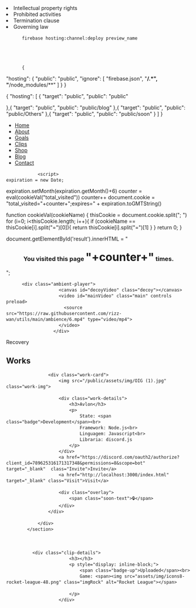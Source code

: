  <li data-tc="tab_item_2">Intellectual property rights</li>
           <li data-tc="tab_item_3">Prohibited activities</li>
           <li data-tc="tab_item_4">Termination clause</li>
           <li data-tc="tab_item_5">Governing law</li>
 
 <div class="tab_item tab_item_2" style="display: none;">
                <h3>Intellectual property rights</h3>
              <p>-</p>
              <p></p>
            </div>
            <div class="tab_item tab_item_3"  style="display: none;">
                <h3>Prohibited activities</h3>
                <p>-</p>
              <p></p>
            </div>
            <div class="tab_item tab_item_4"  style="display: none;">
                <h3>Termination clause</h3>
              <p>Lorem ipsum dolor sit amet consectetur adipisicing elit. Reiciendis quae ipsa, enim aspernatur ducimus vero! Repellendus exercitationem dolore, voluptatibus consectetur facere eveniet in, corporis, nostrum animi unde recusandae repudiandae. Excepturi.</p>
            </div>
            <div class="tab_item tab_item_5"  style="display: none;">
                <h3>Governing law</h3>
              <p>Lorem ipsum dolor sit amet consectetur adipisicing elit. Exercitationem alias nemo eius aspernatur doloremque laboriosam velit, consequatur nesciunt, ipsum facere autem, dicta quam consectetur! Nostrum quae odit adipisci omnis asperiores!</p>
              <p>Lorem ipsum dolor sit amet consectetur adipisicing elit. Exercitationem alias nemo eius aspernatur doloremque laboriosam velit, consequatur nesciunt, ipsum facere autem, dicta quam consectetur! Nostrum quae odit adipisci omnis asperiores!</p>
              <p>Lorem ipsum dolor sit amet consectetur adipisicing elit. Exercitationem alias nemo eius aspernatur doloremque laboriosam velit, consequatur nesciunt, ipsum facere autem, dicta quam consectetur! Nostrum quae odit adipisci omnis asperiores!</p>
            </div>
          </div>




          firebase hosting:channel:deploy preview_name




          {
  "hosting": {
    "public": "public",
    "ignore": [
      "firebase.json",
      "**/.*",
      "**/node_modules/**"
    ]
  }
}

{
  "hosting": [ {
    "target": "public",
    "public": "public"
  
  },{
  "target": "public",
  "public": "public/blog"
},{
  "target": "public",
  "public": "public/Others"
},{
  "target": "public",
  "public": "public/soon"
}
  ]
}

   <div class="nav__menu" id="nav-menu">
                    <ul class="nav__list">
                        <li class="nav__item"><a href="#home" class="nav__link active">Home</a></li>
                        <li class="nav__item"><a href="#about" class="nav__link">About</a></li>
                        <li class="nav__item"><a href="#goals" class="nav__link">Goals</a></li>
                        <li class="nav__item"><a href="#clips" class="nav__link">Clips</a></li>
                        <li class="nav__item"><a href="/public/Others/shop.html" class="nav__link">Shop</a></li>
                        <li class="nav__item"><a href="/public/soon.html" class="nav__link">Blog</a></li>
                        <li class="nav__item"><a href="#contact" class="nav__link">Contact</a></li>
                    </ul>
                </div>




                <script>
    expiration = new Date;
expiration.setMonth(expiration.getMonth()+6)
counter = eval(cookieVal("total_visited"))
counter++
document.cookie = "total_visited="+counter+";expires=" + expiration.toGMTString()
 
 
function cookieVal(cookieName) {
	thisCookie = document.cookie.split("; ")
	for (i=0; i<thisCookie.length; i++){
		if (cookieName == thisCookie[i].split("=")[0]){
			return thisCookie[i].split("=")[1]
		}
	}
	return 0;
}
 
document.getElementById('result').innerHTML = "<center><h3>You visited this page <label style='font-size:30px;' class='text-info'>"+counter+"</label> times.</h3></center>";
</script>













          <div class="ambient-player">
                        <canvas id="decoyVideo" class="decoy"></canvas>
                        <video id="mainVideo" class="main" controls preload>
                          <source src="https://raw.githubusercontent.com/rizz-wan/utils/main/ambience/6.mp4" type="video/mp4">
                        </video>
                      </div>



Recovery
                       <section class="work section" id="Works">
                <h2 class="section-title">Works</h2>
                <div class="work-container">
            
                    <div class="work-card">
                        <img src="/public/assets/img/OIG (1).jpg"  class="work-img">
                        
                        <div class="work-details">
                            <h3>Avlon</h3>
                            <p>
                                State: <span class="badge">Development</span><br>
                                Framework: Node.js<br>
                                Linguagem: Javascript<br>
                                Libraria: discord.js
                            </p>
                        </div>
                        <a href="https://discord.com/oauth2/authorize?client_id=789625316171317348&permissions=8&scope=bot"   target="_blank"  class="Invite">Invite</a>
                        <a href="http://localhost:3000/index.html" target="_blank" class="Visit">Visit</a>
                        
                        <div class="overlay">
                            <span class="soon-text">🔒</span>
                        </div>
                    </div>
                    
                </div>
            </section>



              <div class="clip-details">
                            <h3></h3>
                            <p style="display: inline-block;">
                                <span class="badge-up">Uploaded</span><br>
                                Game: <span><img src="assets/img/icons8-rocket-league-48.png" class="imgRock" alt="Rocket League"></span>
                               
                            </p>
                        </div>